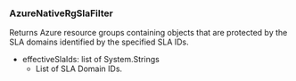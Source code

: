 ### AzureNativeRgSlaFilter
Returns Azure resource groups containing objects that are protected by the SLA domains identified by the specified SLA IDs.

- effectiveSlaIds: list of System.Strings
  - List of SLA Domain IDs.
